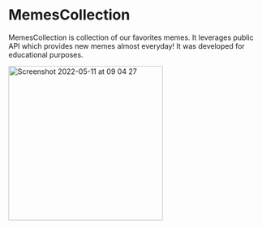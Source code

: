 # MemesCollection

MemesCollection is collection of our favorites memes. It leverages public API which provides new memes almost everyday!
It was developed for educational purposes.

<img width="304" alt="Screenshot 2022-05-11 at 09 04 27" src="https://user-images.githubusercontent.com/37752740/167801301-2946f357-a163-48f9-a2f0-fb44eed3af7b.png">
